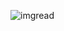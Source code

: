 ![imgread](https://user-images.githubusercontent.com/55586349/115326047-3847ff00-a1bf-11eb-92cf-de4b0b8afa23.png)
